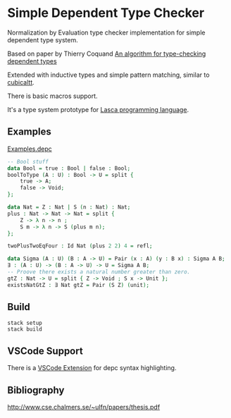 # Simple Dependent Type Checker

Normalization by Evaluation type checker implementation for simple dependent type system.

Based on paper by Thierry Coquand
[An algorithm for type-checking dependent types](https://doi.org/10.1016/0167-6423(95)00021-6)

Extended with inductive types and simple pattern matching, similar to
[cubicaltt](https://github.com/mortberg/cubicaltt).

There is basic macros support.

It's a type system prototype for [Lasca programming language](http://lasca-lang.org).

## Examples

[Examples.depc](https://github.com/nau/depc/blob/master/Examples.depc)

```agda
-- Bool stuff
data Bool = true : Bool | false : Bool;
boolToType (A : U) : Bool -> U = split {
    true -> A;
    false -> Void;
};

data Nat = Z : Nat | S (n : Nat) : Nat;
plus : Nat -> Nat -> Nat = split {
    Z -> λ n -> n ;
    S m -> λ n -> S (plus m n);
};

twoPlusTwoEqFour : Id Nat (plus 2 2) 4 = refl;

data Sigma (A : U) (B : A -> U) = Pair (x : A) (y : B x) : Sigma A B;
∃ : (A : U) -> (B : A -> U) -> U = Sigma A B;
-- Proove there exists a natural number greater than zero.
gtZ : Nat -> U = split { Z -> Void ; S x -> Unit };
existsNatGtZ : ∃ Nat gtZ = Pair (S Z) (unit);

```

## Build

    stack setup
    stack build

## VSCode Support

There is a [VSCode Extension](https://marketplace.visualstudio.com/items?itemName=lasca-lang.depc-vscode) for depc syntax highlighting.

## Bibliography

http://www.cse.chalmers.se/~ulfn/papers/thesis.pdf
